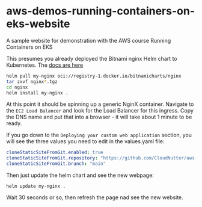 # aws-demos-running-containers-on-eks-website

A sample website for demonstration with the AWS course Running Containers on EKS

This presumes you already deployed the Bitnami nginx Helm chart to Kubernetes. The [docs are here](https://artifacthub.io/packages/helm/bitnami/nginx)

```bash
helm pull my-nginx oci://registry-1.docker.io/bitnamicharts/nginx
tar zxvf nginx*.tgz
cd nginx
helm install my-nginx .
```

At this point it should be spinning up a generic NginX container. Navigate to the `EC2 Load Balancer` and look for the Load Balancer for this ingress. Copy the DNS name and put that into a browser - it will take about 1 minute to be ready.

If you go down to the `Deploying your custom web application` section, you will see the three values you need to edit in the values.yaml file:

```yaml
cloneStaticSiteFromGit.enabled: true
cloneStaticSiteFromGit.repository: "https://github.com/CloudNutter/aws-demos-running-containers-on-eks-website.git"
cloneStaticSiteFromGit.branch: "main"
```

Then just update the helm chart and see the new webpage:

`helm update my-nginx .`

Wait 30 seconds or so, then refresh the page nad see the new website.

